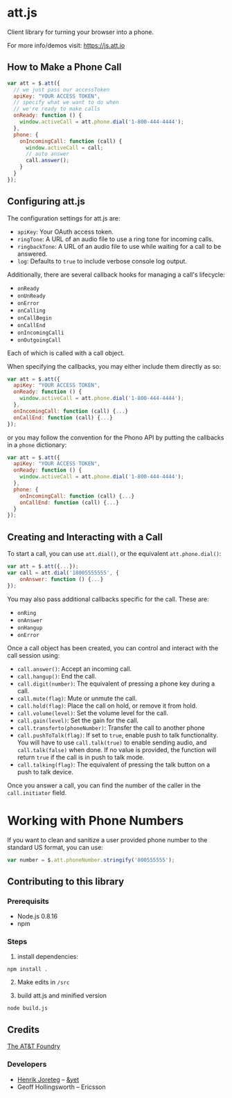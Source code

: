 # att.js

Client library for turning your browser into a phone.

For more info/demos visit: https://js.att.io

## How to Make a Phone Call

```js
var att = $.att({
  // we just pass our accessToken
  apiKey: "YOUR ACCESS TOKEN",
  // specify what we want to do when
  // we're ready to make calls
  onReady: function () {
    window.activeCall = att.phone.dial('1-800-444-4444');
  },
  phone: {
    onIncomingCall: function (call) {
      window.activeCall = call;
      // auto answer
      call.answer();
    }
  }
});

```

## Configuring att.js

The configuration settings for att.js are:

* `apiKey`: Your OAuth access token. 
* `ringTone`: A URL of an audio file to use a ring tone for incoming calls.
* `ringbackTone`: A URL of an audio file to use while waiting for a call to be answered.
* `log`: Defaults to `true` to include verbose console log output.

Additionally, there are several callback hooks for managing a call's lifecycle:

* `onReady`
* `onUnReady`
* `onError`
* `onCalling`
* `onCallBegin`
* `onCallEnd`
* `onIncomingCalli`
* `onOutgoingCall`

Each of which is called with a call object.

When specifying the callbacks, you may either include them directly as so:

```js
var att = $.att({
  apiKey: "YOUR ACCESS TOKEN",
  onReady: function () {
    window.activeCall = att.phone.dial('1-800-444-4444');
  },
  onIncomingCall: function (call) {...}
  onCallEnd: function (call) {...}
});
```

or you may follow the convention for the Phono API by putting the
callbacks in a `phone` dictionary:

```js
var att = $.att({
  apiKey: "YOUR ACCESS TOKEN",
  onReady: function () {
    window.activeCall = att.phone.dial('1-800-444-4444');
  },
  phone: {
    onIncomingCall: function (call) {...}
    onCallEnd: function (call) {...}
  }
});
```

## Creating and Interacting with a Call

To start a call, you can use `att.dial()`, or the equivalent `att.phone.dial()`:

```js
var att = $.att({...});
var call = att.dial('18005555555', {
    onAnswer: function () {...}
});
```

You may also pass additional callbacks specific for the call. These are:

* `onRing`
* `onAnswer`
* `onHangup`
* `onError`

Once a call object has been created, you can control and interact with the call
session using:

* `call.answer()`: Accept an incoming call.
* `call.hangup()`: End the call.
* `call.digit(number)`: The equivalent of pressing a phone key during a call.
* `call.mute(flag)`: Mute or unmute the call.
* `call.hold(flag)`: Place the call on hold, or remove it from hold.
* `call.volume(level)`: Set the volume level for the call.
* `call.gain(level)`: Set the gain for the call.
* `call.transferto(phoneNumber)`: Transfer the call to another phone
* `call.pushToTalk(flag)`: If set to `true`, enable push to talk functionality. You will have to use `call.talk(true)` to enable sending audio, and `call.talk(false)` when done. If no value is provided, the function will return `true` if the call is in push to talk mode.
* `call.talking(flag)`: The equivalent of pressing the talk button on a push to talk device.

Once you answer a call, you can find the number of the caller in the `call.initiator` field.

# Working with Phone Numbers

If you want to clean and sanitize a user provided phone number to the standard US format, 
you can use:

```js
var number = $.att.phoneNumber.stringify('800555555');
```

## Contributing to this library
### Prerequisits

- Node.js 0.8.16
- npm

### Steps

1. install dependencies:

```
npm install .
```

2. Make edits in `/src`

3. build att.js and minified version

```
node build.js
```

## Credits

[The AT&T Foundry](https://foundry.att.com/)

### Developers

- [Henrik Joreteg](http://andyet.com/team/henrik/) – [&yet](http://andyet.com)
- Geoff Hollingsworth – Ericsson
